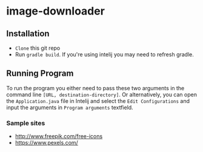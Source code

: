 # image-downloader

## Installation
- `Clone` this git repo
- Run `gradle build`. If you're using intelij you may need to refresh gradle.

## Running Program
To run the program you either need to pass these two arguments in the command line `[URL, destination-directory]`. Or alternatively, you can open the `Application.java` file in Intelij and select the `Edit Configurations` and input the arguments in `Program arguments` textfield.

### Sample sites
- http://www.freepik.com/free-icons
- https://www.pexels.com/
